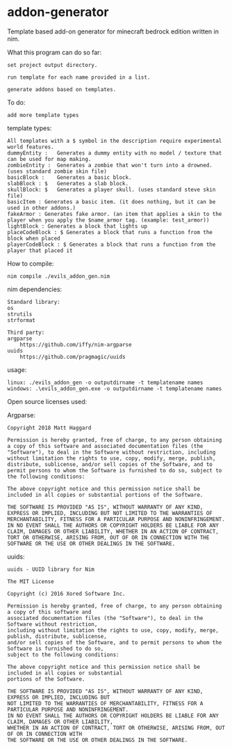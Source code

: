 # addon-generator
Template based add-on generator for minecraft bedrock edition written in nim.

What this program can do so far:
	
	set project output directory.

	run template for each name provided in a list.

	generate addons based on templates.
	
To do:
	
	add more template types
	
template types:

    All templates with a $ symbol in the description require experimental world features.
    dummyEntity :	Generates a dummy entity with no model / texture that can be used for map making.
    zombieEntity :	Generates a zombie that won't turn into a drowned. (uses standard zombie skin file)
    basicBlock :	Generates a basic block.
    slabBlock : $	Generates a slab block. 
    skullBlock: $	Generates a player skull. (uses standard steve skin file)
    basicItem :	Generates a basic item. (it does nothing, but it can be used in other addons.)
    fakeArmor : Generates fake armor. (an item that applies a skin to the player when you apply the $name_armor tag. (example: test_armor))
    lightBlock : Generates a block that lights up
    placeCodeBlock : $ Generates a block that runs a function from the block when placed
    playerCodeBlock : $ Generates a block that runs a function from the player that placed it
	
How to compile:
	
	nim compile ./evils_addon_gen.nim

nim dependencies:
	
	Standard library:
	os
	strutils
	strformat
	
	Third party:
	argparse
		https://github.com/iffy/nim-argparse
	uuids
		https://github.com/pragmagic/uuids
	
usage:
	
	linux: ./evils_addon_gen -o outputdirname -t templatename names
	windows: .\evils_addon_gen.exe -o outputdirname -t templatename names
	
	
Open source licenses used:

Argparse:

	Copyright 2018 Matt Haggard

	Permission is hereby granted, free of charge, to any person obtaining a copy of this software and associated documentation files (the "Software"), to deal in the Software without restriction, including without limitation the rights to use, copy, modify, merge, publish, distribute, sublicense, and/or sell copies of the Software, and to permit persons to whom the Software is furnished to do so, subject to the following conditions:

	The above copyright notice and this permission notice shall be included in all copies or substantial portions of the Software.

	THE SOFTWARE IS PROVIDED "AS IS", WITHOUT WARRANTY OF ANY KIND, EXPRESS OR IMPLIED, INCLUDING BUT NOT LIMITED TO THE WARRANTIES OF MERCHANTABILITY, FITNESS FOR A PARTICULAR PURPOSE AND NONINFRINGEMENT. IN NO EVENT SHALL THE AUTHORS OR COPYRIGHT HOLDERS BE LIABLE FOR ANY CLAIM, DAMAGES OR OTHER LIABILITY, WHETHER IN AN ACTION OF CONTRACT, TORT OR OTHERWISE, ARISING FROM, OUT OF OR IN CONNECTION WITH THE SOFTWARE OR THE USE OR OTHER DEALINGS IN THE SOFTWARE.

uuids:

	uuids - UUID library for Nim

	The MIT License

	Copyright (c) 2016 Xored Software Inc.

	Permission is hereby granted, free of charge, to any person obtaining a copy of this software and
	associated documentation files (the "Software"), to deal in the Software without restriction,
	including without limitation the rights to use, copy, modify, merge, publish, distribute, sublicense,
	and/or sell copies of the Software, and to permit persons to whom the Software is furnished to do so,
	subject to the following conditions:

	The above copyright notice and this permission notice shall be included in all copies or substantial
	portions of the Software.

	THE SOFTWARE IS PROVIDED "AS IS", WITHOUT WARRANTY OF ANY KIND, EXPRESS OR IMPLIED, INCLUDING BUT
	NOT LIMITED TO THE WARRANTIES OF MERCHANTABILITY, FITNESS FOR A PARTICULAR PURPOSE AND NONINFRINGEMENT.
	IN NO EVENT SHALL THE AUTHORS OR COPYRIGHT HOLDERS BE LIABLE FOR ANY CLAIM, DAMAGES OR OTHER LIABILITY,
	WHETHER IN AN ACTION OF CONTRACT, TORT OR OTHERWISE, ARISING FROM, OUT OF OR IN CONNECTION WITH
	THE SOFTWARE OR THE USE OR OTHER DEALINGS IN THE SOFTWARE.
